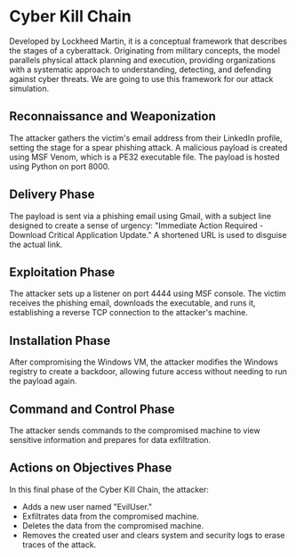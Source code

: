 # Cyber Kill Chain

Developed by Lockheed Martin, it is a conceptual framework that describes the stages of a cyberattack. Originating from military concepts, the model parallels physical attack planning and execution, providing organizations with a systematic approach to understanding, detecting, and defending against cyber threats. We are going to use this framework for our attack simulation. 


## Reconnaissance and Weaponization
The attacker gathers the victim's email address from their LinkedIn profile, setting the stage for a spear phishing attack. A malicious payload is created using MSF Venom, which is a PE32 executable file. The payload is hosted using Python on port 8000.

## Delivery Phase
The payload is sent via a phishing email using Gmail, with a subject line designed to create a sense of urgency: "Immediate Action Required - Download Critical Application Update." A shortened URL is used to disguise the actual link.

## Exploitation Phase
The attacker sets up a listener on port 4444 using MSF console. The victim receives the phishing email, downloads the executable, and runs it, establishing a reverse TCP connection to the attacker's machine.

## Installation Phase
After compromising the Windows VM, the attacker modifies the Windows registry to create a backdoor, allowing future access without needing to run the payload again.

## Command and Control Phase
The attacker sends commands to the compromised machine to view sensitive information and prepares for data exfiltration.

## Actions on Objectives Phase
In this final phase of the Cyber Kill Chain, the attacker:
- Adds a new user named "EvilUser."
- Exfiltrates data from the compromised machine.
- Deletes the data from the compromised machine.
- Removes the created user and clears system and security logs to erase traces of the attack.

